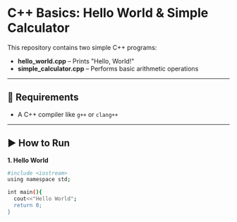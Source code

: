 # C++ Basics: Hello World & Simple Calculator

This repository contains two simple C++ programs:

- **hello_world.cpp** – Prints "Hello, World!"  
- **simple_calculator.cpp** – Performs basic arithmetic operations

---

## 🔧 Requirements

- A C++ compiler like `g++` or `clang++`

---

## ▶️ How to Run

**1. Hello World**
```bash
#include <iostream>
using namespace std;

int main(){
  cout<<"Hello World";
  return 0;
}
